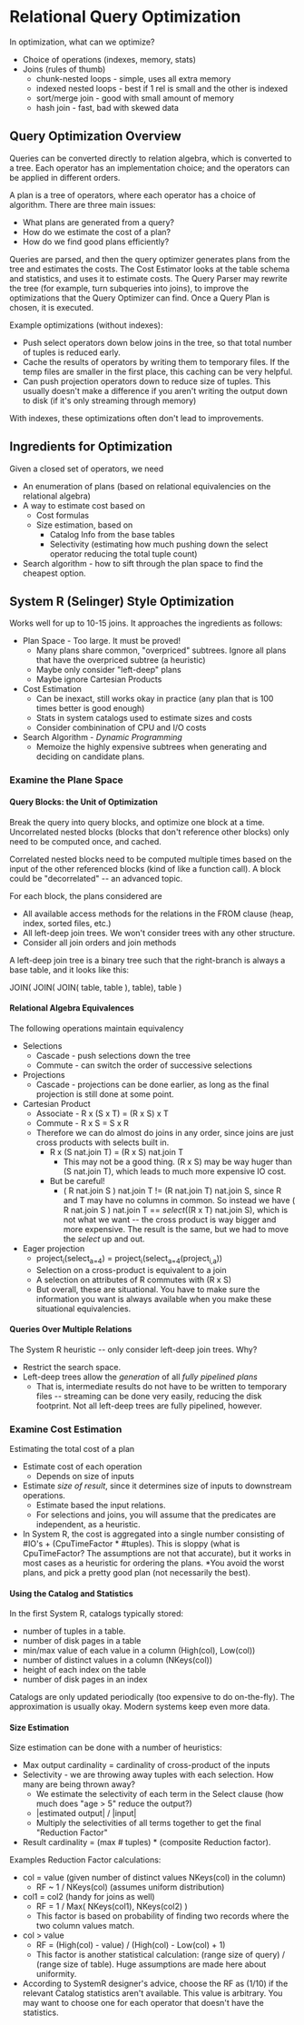 # Relational Query Optimization

In optimization, what can we optimize?

* Choice of operations (indexes, memory, stats)
* Joins (rules of thumb)
  * chunk-nested loops - simple, uses all extra memory
  * indexed nested loops - best if 1 rel is small and the other is indexed 
  * sort/merge join - good with small amount of memory
  * hash join - fast, bad with skewed data

## Query Optimization Overview

Queries can be converted directly to relation algebra, which is converted to a tree. Each operator has an implementation choice; and the operators can be applied in different orders.

A plan is a tree of operators, where each operator has a choice of algorithm. There are three main issues:

* What plans are generated from a query?
* How do we estimate the cost of a plan?
* How do we find good plans efficiently?

Queries are parsed, and then the query optimizer generates plans from the tree and estimates the costs. The Cost Estimator looks at the table schema and statistics, and uses it to estimate costs. The Query Parser may rewrite the tree (for example, turn subqueries into joins), to improve the optimizations that the Query Optimizer can find. Once a Query Plan is chosen, it is executed.

Example optimizations (without indexes):

* Push select operators down below joins in the tree, so that total number of tuples is reduced early. 
* Cache the results of operators by writing them to temporary files. If the temp files are smaller in the first place, this caching can be very helpful.
* Can push projection operators down to reduce size of tuples. This usually doesn't make a difference if you aren't writing the output down to disk (if it's only streaming through memory)

With indexes, these optimizations often don't lead to improvements.

## Ingredients for Optimization

Given a closed set of operators, we need 

* An enumeration of plans (based on relational equivalencies on the relational algebra)
* A way to estimate cost based on
  * Cost formulas
  * Size estimation, based on 
    * Catalog Info from the base tables
    * Selectivity (estimating how much pushing down the select operator reducing the total tuple count)
* Search algorithm - how to sift through the plan space to find the cheapest option.

## System R (Selinger) Style Optimization

Works well for up to 10-15 joins. It approaches the ingredients as follows:

* Plan Space - Too large. It must be proved!
  * Many plans share common, "overpriced" subtrees. Ignore all plans that have the overpriced subtree (a heuristic)
  * Maybe only consider "left-deep" plans
  * Maybe ignore Cartesian Products
* Cost Estimation
  * Can be inexact, still works okay in practice (any plan that is 100 times better is good enough)
  * Stats in system catalogs used to estimate sizes and costs 
  * Consider combinination of CPU and I/O costs
* Search Algorithm - *Dynamic Programming*
  * Memoize the highly expensive subtrees when generating and deciding on candidate plans.

### Examine the Plane Space

#### Query Blocks: the Unit of Optimization

Break the query into query blocks, and optimize one block at a time. Uncorrelated nested blocks (blocks that don't reference other blocks) only need to be computed once, and cached. 

Correlated nested blocks need to be computed multiple times based on the input of the other referenced blocks (kind of like a function call). A block could be "decorrelated" -- an advanced topic.

For each block, the plans considered are 

* All available access methods for the relations in the FROM clause (heap, index, sorted files, etc.)
* All left-deep join trees. We won't consider trees with any other structure.
* Consider all join orders and join methods

A left-deep join tree is a binary tree such that the right-branch is always a base table, and it looks like this:

JOIN( 
    JOIN( 
        JOIN(
            table, 
            table
            ), 
        table), 
    table
    )

#### Relational Algebra Equivalences

The following operations maintain equivalency

* Selections
  * Cascade - push selections down the tree
  * Commute - can switch the order of successive selections
* Projections 
  * Cascade - projections can be done earlier, as long as the final projection is still done at some point.
* Cartesian Product
  * Associate - R x (S x T) = (R x S) x T
  * Commute - R x S = S x R
  * Therefore we can do almost do joins in any order, since joins are just cross products with selects built in.
    * R x (S nat.join T) = (R x S) nat.join T
      * This may not be a good thing. (R x S) may be way huger than (S nat.join T), which leads to much more expensive IO cost.
    * But be careful!
      * ( R nat.join S ) nat.join T != (R nat.join T) nat.join S, since R and T may have no columns in common. So instead we have ( R nat.join S ) nat.join T == *select*((R x T) nat.join S), which is not what we want -- the cross product is way bigger and more expensive. The result is the same, but we had to move the *select* up and out.
* Eager projection 
  * project<sub>i</sub>(select<sub>a=4</sub>) = project<sub>i</sub>(select<sub>a=4</sub>(project<sub>i,a</sub>))
  * Selection on a cross-product is equivalent to a join
  * A selection on attributes of R commutes with (R x S)
  * But overall, these are situational. You have to make sure the information you want is always available when you make these situational equivalencies.

#### Queries Over Multiple Relations

The System R heuristic -- only consider left-deep join trees. Why?

* Restrict the search space.
* Left-deep trees allow the *generation* of all *fully pipelined plans*
  * That is, intermediate results do not have to be written to temporary files -- streaming can be done very easily, reducing the disk footprint. Not all left-deep trees are fully pipelined, however.

### Examine Cost Estimation

Estimating the total cost of a plan 

* Estimate cost of each operation
  * Depends on size of inputs
* Estimate *size of result*, since it determines size of inputs to downstream operations.
  * Estimate based the input relations.
  * For selections and joins, you will assume that the predicates are independent, as a heuristic.
* In System R, the cost is aggregated into a single number consisting of #IO's + (CpuTimeFactor * #tuples). This is sloppy (what is CpuTimeFactor? The assumptions are not that accurate), but it works in most cases as a heuristic for ordering the plans. *You avoid the worst plans, and pick a pretty good plan (not necessarily the best).

#### Using the Catalog and Statistics

In the first System R, catalogs typically stored:

* number of tuples in a table.
* number of disk pages in a table
* min/max value of each value in a column (High(col), Low(col))
* number of distinct values in a column (NKeys(col))
* height of each index on the table
* number of disk pages in an index

Catalogs are only updated periodically (too expensive to do on-the-fly). The approximation is usually okay. Modern systems keep even more data.

#### Size Estimation

Size estimation can be done with a number of heuristics:

* Max output cardinality = cardinality of cross-product of the inputs
* Selectivity - we are throwing away tuples with each selection. How many are being thrown away?
  * We estimate the selectivity of each term in the Select clause (how much does "age > 5" reduce the output?)
  * |estimated output| / |input|
  * Multiply the selectivities of all terms together to get the final "Reduction Factor"
* Result cardinality = (max # tuples) * (composite Reduction factor).

Examples Reduction Factor calculations:

* col = value (given number of distinct values NKeys(col) in the column)
  * RF ~ 1 / NKeys(col) (assumes uniform distribution)
* col1 = col2         (handy for joins as well)
  * RF = 1 / Max( NKeys(col1), NKeys(col2) )
  * This factor is based on probability of finding two records where the two column values match.
* col > value
  * RF = (High(col) - value) / (High(col) - Low(col) + 1)
  * This factor is another statistical calculation: (range size of query) / (range size of table). Huge assumptions are made here about uniformity.
* According to SystemR designer's advice, choose the RF as (1/10) if the relevant Catalog statistics aren't available. This value is arbitrary. You may want to choose one for each operator that doesn't have the statistics.







